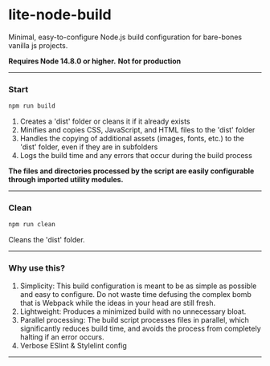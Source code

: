 # lite-node-build

Minimal, easy-to-configure Node.js build configuration for bare-bones vanilla js projects.

**Requires Node 14.8.0 or higher.**
**Not for production**

--- 

### Start

```bash
npm run build
```

1. Creates a 'dist' folder or cleans it if it already exists
2. Minifies and copies CSS, JavaScript, and HTML files to the 'dist' folder
3. Handles the copying of additional assets (images, fonts, etc.) to the 'dist' folder, even if they are in subfolders
4. Logs the build time and any errors that occur during the build process

**The files and directories processed by the script are easily configurable through imported utility modules.**

---

### Clean

```bash
npm run clean
```

Cleans the 'dist' folder.

---

### Why use this?

1. Simplicity: This build configuration is meant to be as simple as possible and easy to configure. Do not waste time defusing the complex bomb that is Webpack while the ideas in your head are still fresh.
2. Lightweight: Produces a minimized build with no unnecessary bloat.
3. Parallel processing: The build script processes files in parallel, which significantly reduces build time, and avoids the process from completely halting if an error occurs.
4. Verbose ESlint & Stylelint config

---
